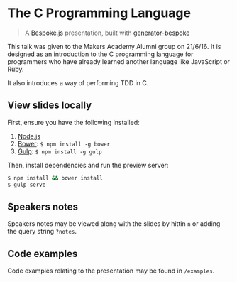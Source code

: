 # The C Programming Language
> A [Bespoke.js](http://markdalgleish.com/projects/bespoke.js) presentation, built with [generator-bespoke](https://github.com/markdalgleish/generator-bespoke)

This talk was given to the Makers Academy Alumni group on 21/6/16. It is
designed as an introduction to the C programming language for programmers who
have already learned another language like JavaScript or Ruby.

It also introduces a way of performing TDD in C.

## View slides locally

First, ensure you have the following installed:

1. [Node.js](http://nodejs.org)
2. [Bower](http://bower.io): `$ npm install -g bower`
3. [Gulp](http://gulpjs.com): `$ npm install -g gulp`

Then, install dependencies and run the preview server:

```bash
$ npm install && bower install
$ gulp serve
```

## Speakers notes
Speakers notes may be viewed along with the slides by hittin `n` or adding the
query string `?notes`.

## Code examples
Code examples relating to the presentation may be found in `/examples`.
